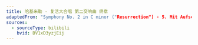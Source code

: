 ```yaml
---
title: 哈基米勒 - 复活大合唱 第二交响曲 终章
adaptedFrom: "Symphony No. 2 in C minor ("Resurrection") - 5. Mit Aufschwung, aber nicht eilen. O Schmerz! Du Alldurchdringer!-Claudio Abbado,Wiener Philharmoniker"
sources:
  - sourceType: bilibili
    bvid: BV1xD3yzjEij
---
```

